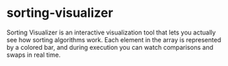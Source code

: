 # sorting-visualizer
Sorting Visualizer is an interactive visualization tool that lets you actually see how sorting algorithms work. Each element in the array is represented by a colored bar, and during execution you can watch comparisons and swaps in real time.  
